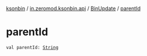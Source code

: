 [ksonbin](../../index.md) / [in.zeromod.ksonbin.api](../index.md) / [BinUpdate](index.md) / [parentId](./parent-id.md)

# parentId

`val parentId: `[`String`](https://kotlinlang.org/api/latest/jvm/stdlib/kotlin/-string/index.html)